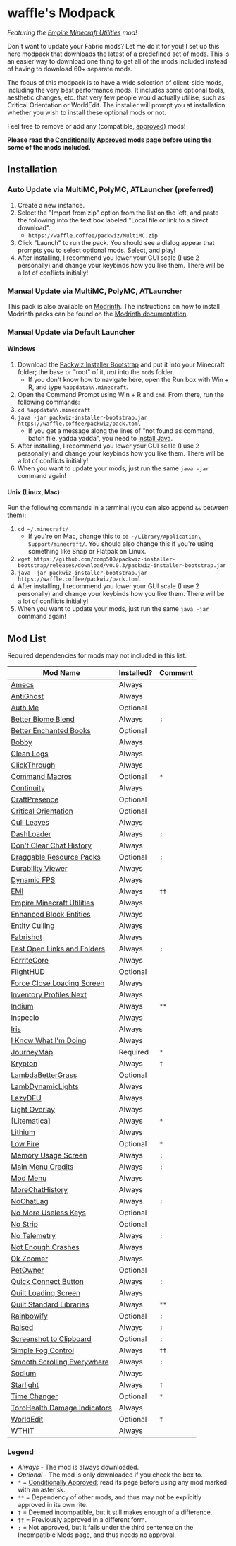 # waffle's Modpack

*Featuring the [Empire Minecraft Utilities](https://emc.gs/t/84930) mod!*

Don't want to update your Fabric mods? Let me do it for you! I set up this here modpack that downloads the latest of a predefined set of mods. This is an easier way to download one thing to get all of the mods included instead of having to download 60+ separate mods.

The focus of this modpack is to have a wide selection of client-side mods, including the very best performance mods. It includes some optional tools, aesthetic changes, etc. that very few people would actually utilise, such as Critical Orientation or WorldEdit. The installer will prompt you at installation whether you wish to install these optional mods or not.

Feel free to remove or add any (compatible, [approved]) mods!

**Please read the [Conditionally Approved] mods page before using the some of the mods included.**

## Installation

### Auto Update via MultiMC, PolyMC, ATLauncher (preferred)

1. Create a new instance.
2. Select the "Import from zip" option from the list on the left, and paste the following into the text box labeled "Local file or link to a direct download".
    * `https://waffle.coffee/packwiz/MultiMC.zip`
3. Click "Launch" to run the pack. You should see a dialog appear that prompts you to select optional mods. Select, and play!
4. After installing, I recommend you lower your GUI scale (I use 2 personally) and change your keybinds how you like them. There will be a lot of conflicts initially!

### Manual Update via MultiMC, PolyMC, ATLauncher

This pack is also available on [Modrinth]. The instructions on how to install Modrinth packs can be found on the [Modrinth documentation].

### Manual Update via Default Launcher

#### Windows

1. Download the [Packwiz Installer Bootstrap] and put it into your Minecraft folder; the base or "root" of it, *not* into the `mods` folder.
    * If you don't know how to navigate here, open the Run box with Win + R, and type `%appdata%\.minecraft`.
2. Open the Command Prompt using Win + R and `cmd`. From there, run the following commands:
3. `cd %appdata%\.minecraft`
4. `java -jar packwiz-installer-bootstrap.jar https://waffle.coffee/packwiz/pack.toml`
    * If you get a message along the lines of "not found as command, batch file, yadda yadda", you need to [install Java].
5. After installing, I recommend you lower your GUI scale (I use 2 personally) and change your keybinds how you like them. There will be a lot of conflicts initially!
6. When you want to update your mods, just run the same `java -jar` command again!

#### Unix (Linux, Mac)

Run the following commands in a terminal (you can also append `&&` between them):
1. `cd ~/.minecraft/`
   * If you're on Mac, change this to `cd ~/Library/Application\ Support/minecraft/`. You should also change this if you're using something like Snap or Flatpak on Linux.
2. `wget https://github.com/comp500/packwiz-installer-bootstrap/releases/download/v0.0.3/packwiz-installer-bootstrap.jar`
3. `java -jar packwiz-installer-bootstrap.jar https://waffle.coffee/packwiz/pack.toml`
4. After installing, I recommend you lower your GUI scale (I use 2 personally) and change your keybinds how you like them. There will be a lot of conflicts initially!
5. When you want to update your mods, just run the same `java -jar` command again!

## Mod List

Required dependencies for mods may not included in this list.

| Mod Name                       | Installed? | Comment |
|--------------------------------|------------|---------|
| [Amecs]                        | Always     |         |
| [AntiGhost]                    | Always     |         |
| [Auth Me]                      | Optional   |         |
| [Better Biome Blend]           | Always     | `;`     |
| [Better Enchanted Books]       | Optional   |         |
| [Bobby]                        | Always     |         |
| [Clean Logs]                   | Always     |         |
| [ClickThrough]                 | Always     |         |
| [Command Macros]               | Optional   | `*`     |
| [Continuity]                   | Always     |         |
| [CraftPresence]                | Optional   |         |
| [Critical Orientation]         | Optional   |         |
| [Cull Leaves]                  | Always     |         |
| [DashLoader]                   | Always     | `;`     |
| [Don't Clear Chat History]     | Always     |         |
| [Draggable Resource Packs]     | Optional   | `;`     |
| [Durability Viewer]            | Always     |         |
| [Dynamic FPS]                  | Always     |         |
| [EMI]                          | Always     | `††`    |
| [Empire Minecraft Utilities]   | Always     |         |
| [Enhanced Block Entities]      | Always     |         |
| [Entity Culling]               | Always     |         |
| [Fabrishot]                    | Always     |         |
| [Fast Open Links and Folders]  | Always     | `;`     |
| [FerriteCore]                  | Always     |         |
| [FlightHUD]                    | Optional   |         |
| [Force Close Loading Screen]   | Always     |         |
| [Inventory Profiles Next]      | Always     |         |
| [Indium]                       | Always     | `**`    |
| [Inspecio]                     | Always     |         |
| [Iris]                         | Always     |         |
| [I Know What I'm Doing]        | Always     |         |
| [JourneyMap]                   | Required   | `*`     |
| [Krypton]                      | Always     | `†`     |
| [LambdaBetterGrass]            | Optional   |         |
| [LambDynamicLights]            | Always     |         |
| [LazyDFU]                      | Always     |         |
| [Light Overlay]                | Always     |         |
| [Litematica]                   | Always     | `*`     |
| [Lithium]                      | Always     |         |
| [Low Fire]                     | Optional   | `*`     |
| [Memory Usage Screen]          | Always     | `;`     |
| [Main Menu Credits]            | Always     | `;`     |
| [Mod Menu]                     | Always     |         |
| [MoreChatHistory]              | Always     |         |
| [NoChatLag]                    | Always     | `;`     |
| [No More Useless Keys]         | Optional   |         |
| [No Strip]                     | Optional   |         |
| [No Telemetry]                 | Always     | `;`     |
| [Not Enough Crashes]           | Always     |         |
| [Ok Zoomer]                    | Always     |         |
| [PetOwner]                     | Optional   |         |
| [Quick Connect Button]         | Always     | `;`     |
| [Quilt Loading Screen]         | Always     |         |
| [Quilt Standard Libraries]     | Always     | `**`    |
| [Rainbowify]                   | Optional   | `;`     |
| [Raised]                       | Always     | `;`     |
| [Screenshot to Clipboard]      | Optional   | `;`     |
| [Simple Fog Control]           | Always     | `††`    |
| [Smooth Scrolling Everywhere]  | Always     | `;`     |
| [Sodium]                       | Always     |         |
| [Starlight]                    | Always     | `†`     |
| [Time Changer]                 | Optional   | `*`     |
| [ToroHealth Damage Indicators] | Always     |         |
| [WorldEdit]                    | Optional   | `†`     |
| [WTHIT]                        | Always     |         |

### Legend
* *Always* - The mod is always downloaded.
* *Optional* - The mod is only downloaded if you check the box to.
* `*` = [Conditionally Approved]; read its page before using any mod marked with an asterisk.
* `**` = Dependency of other mods, and thus may not be explicitly approved in its own rite.
* `†` = Deemed incompatible, but it still makes enough of a difference.
* `††` = Previously approved in a different form.
* `;` = Not approved, but it falls under the third sentence on the Incompatible Mods page, and thus needs no approval.

[Modrinth]: https://modrinth.com/modpack/waffles-modpack
[Modrinth documentation]: https://docs.modrinth.com/docs/modpacks/playing_modpacks/
[Approved]: https://mods.emc.gs
[Conditionally Approved]: https://wiki.emc.gs/conditionally-approved-mods
[install Java]: https://adoptium.net/
[Packwiz Installer Bootstrap]: https://github.com/comp500/packwiz-installer-bootstrap/releases/download/v0.0.3/packwiz-installer-bootstrap.jar

[Amecs]: https://modrinth.com/mod/rcLriA4v
[AntiGhost]: https://modrinth.com/mod/Jw3Wx1KR
[Auth Me]: https://modrinth.com/mod/yjgIrBjZ
[Better Biome Blend]: https://modrinth.com/mod/Rs6c7WyL
[Better Enchanted Books]: https://modrinth.com/mod/yjpXhps7
[Bobby]: https://modrinth.com/mod/M08ruV16
[Clean Logs]: https://modrinth.com/mod/OTteoJUk
[ClickThrough]: https://modrinth.com/mod/Z5b0cAlD
[Command Macros]: https://curseforge.com/projects/331956
[Continuity]: https://modrinth.com/mod/1IjD5062
[CraftPresence]: https://curseforge.com/projects/297038
[Critical Orientation]: https://modrinth.com/mod/AFqV4ew3
[Cull Leaves]: https://modrinth.com/mod/GNxdLCoP
[DashLoader]: https://modrinth.com/mod/ZfQ3kTvR
[Don't Clear Chat History]: https://modrinth.com/mod/sUbMm93i
[Draggable Resource Packs]: https://modrinth.com/mod/aLcHfalx
[Durability Viewer]: https://modrinth.com/mod/LTM1f0yY
[Dynamic FPS]: https://modrinth.com/mod/LQ3K71Q1
[EMI]: https://modrinth.com/mod/fRiHVvU7
[Empire Minecraft Utilities]: https://modrinth.com/mod/QYTT62S0
[Enhanced Block Entities]: https://modrinth.com/mod/OVuFYfre
[Entity Culling]: https://modrinth.com/mod/NNAgCjsB
[Fabric API]: https://modrinth.com/mod/P7dR8mSH
[Fabrishot]: https://modrinth.com/mod/3qsfQtE9
[Fast Open Links and Folders]: https://curseforge.com/projects/513840
[FerriteCore]: https://modrinth.com/mod/uXXizFIs
[FlightHUD]: https://curseforge.com/projects/394419
[Force Close Loading Screen]: https://modrinth.com/mod/blWBX5n1
[Inventory Profiles Next]: https://modrinth.com/mod/O7RBXm3n
[Indium]: https://modrinth.com/mod/Orvt0mRa
[Inspecio]: https://modrinth.com/mod/a93H3mKU
[Iris]: https://modrinth.com/mod/YL57xq9U
[I Know What I'm Doing]: https://modrinth.com/mod/S5ivha5X
[JourneyMap]: https://modrinth.com/mod/lfHFW1mp
[Krypton]: https://modrinth.com/mod/fQEb0iXm
[LambdaBetterGrass]: https://modrinth.com/mod/2Uev7LdA
[LambDynamicLights]: https://modrinth.com/mod/yBW8D80W
[LazyDFU]: https://modrinth.com/mod/hvFnDODi
[Light Overlay]: https://modrinth.com/mod/YfOlc91N
[Lithium]: https://modrinth.com/mod/gvQqBUqZ
[Low Fire]: https://modrinth.com/mod/Gou1gmGj
[Main Menu Credits]: https://modrinth.com/mod/qJDfP7WN
[Memory Usage Screen]: https://modrinth.com/mod/n9mFA0ax
[Mod Menu]: https://modrinth.com/mod/mOgUt4GM
[MoreChatHistory]: https://modrinth.com/mod/8qkXwOnk
[NoChatLag]: https://modrinth.com/mod/afu4kdAc
[No More Useless Keys]: https://modrinth.com/mod/YCcdA1Lp
[No Strip]: https://modrinth.com/mod/3f1BdVqy
[No Telemetry]: https://modrinth.com/mod/hg77g4Pw
[Not Enough Crashes]: https://modrinth.com/mod/yM94ont6
[Ok Zoomer]: https://modrinth.com/mod/aXf2OSFU
[PetOwner]: https://modrinth.com/mod/IxUlAAFe
[Quick Connect Button]: https://modrinth.com/mod/erzkR85H
[Quilt Loading Screen]: https://modrinth.com/mod/VPU6VYVP
[Quilt Standard Libraries]: https://modrinth.com/mod/qvIfYCYJ
[Rainbowify]: https://modrinth.com/mod/m9FFV06N
[Raised]: https://modrinth.com/mod/nCQRBEiR
[Screenshot to Clipboard]: https://modrinth.com/mod/1KiJRrTg
[Simple Fog Control]: https://modrinth.com/mod/Glp1bwYc
[Smooth Scrolling Everywhere]: https://curseforge.com/projects/325861
[Sodium]: https://modrinth.com/mod/AANobbMI
[Starlight]: https://modrinth.com/mod/H8CaAYZC
[Time Changer]: https://modrinth.com/mod/1itdse3V
[ToroHealth Damage Indicators]: https://curseforge.com/projects/245733
[WorldEdit]: https://curseforge.com/projects/225608
[WTHIT]: https://modrinth.com/mod/6AQIaxuO
